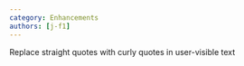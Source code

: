 ```yaml
---
category: Enhancements
authors: [j-f1]
---
```


Replace straight quotes with curly quotes in user-visible text
